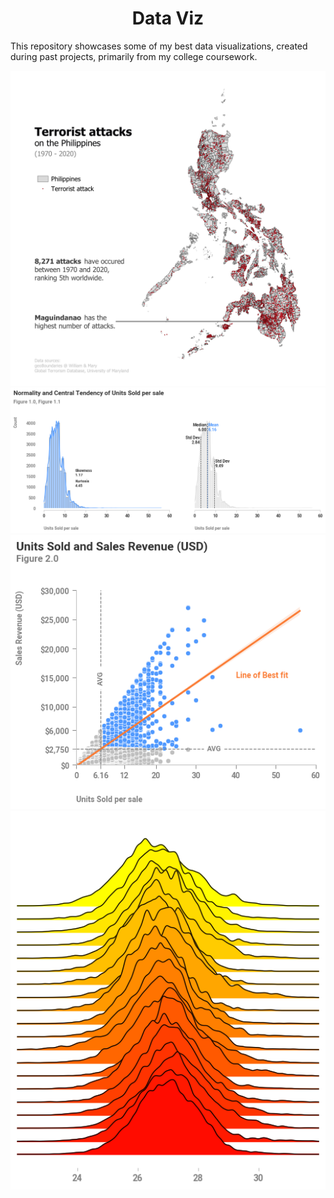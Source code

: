 <h1 align="center">Data Viz</h1>

This repository showcases some of my best data visualizations, created during past projects, primarily from my college coursework.

<img src="images/geospatial/terrorist_philippines_1970-2020_gray.png" width="600px">
<img src="images/seaborn/central-tendency.png" width="600px">
<img src="images/seaborn/regression.png" width="600px">
<img src="images/seaborn/ridge-chart.png" width="600px">